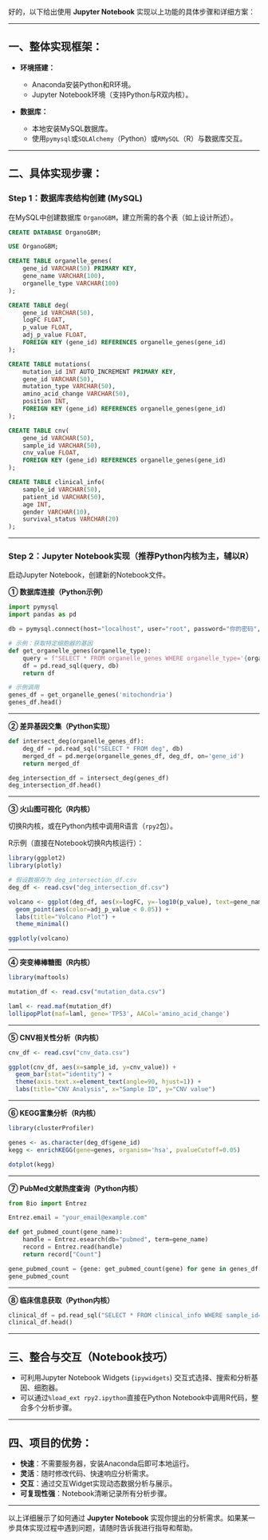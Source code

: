 好的，以下给出使用 **Jupyter Notebook** 实现以上功能的具体步骤和详细方案：

---

## 一、整体实现框架：

- **环境搭建：**
  - Anaconda安装Python和R环境。
  - Jupyter Notebook环境（支持Python与R双内核）。

- **数据库：**
  - 本地安装MySQL数据库。
  - 使用`pymysql`或`SQLAlchemy`（Python）或`RMySQL`（R）与数据库交互。

---

## 二、具体实现步骤：

### Step 1：数据库表结构创建 (MySQL)

在MySQL中创建数据库 `OrganoGBM`，建立所需的各个表（如上设计所述）。

```sql
CREATE DATABASE OrganoGBM;

USE OrganoGBM;

CREATE TABLE organelle_genes(
    gene_id VARCHAR(50) PRIMARY KEY,
    gene_name VARCHAR(100),
    organelle_type VARCHAR(100)
);

CREATE TABLE deg(
    gene_id VARCHAR(50),
    logFC FLOAT,
    p_value FLOAT,
    adj_p_value FLOAT,
    FOREIGN KEY (gene_id) REFERENCES organelle_genes(gene_id)
);

CREATE TABLE mutations(
    mutation_id INT AUTO_INCREMENT PRIMARY KEY,
    gene_id VARCHAR(50),
    mutation_type VARCHAR(50),
    amino_acid_change VARCHAR(50),
    position INT,
    FOREIGN KEY (gene_id) REFERENCES organelle_genes(gene_id)
);

CREATE TABLE cnv(
    gene_id VARCHAR(50),
    sample_id VARCHAR(50),
    cnv_value FLOAT,
    FOREIGN KEY (gene_id) REFERENCES organelle_genes(gene_id)
);

CREATE TABLE clinical_info(
    sample_id VARCHAR(50),
    patient_id VARCHAR(50),
    age INT,
    gender VARCHAR(10),
    survival_status VARCHAR(20)
);
```

---

### Step 2：Jupyter Notebook实现（推荐Python内核为主，辅以R）

启动Jupyter Notebook，创建新的Notebook文件。

**① 数据库连接（Python示例）**

```python
import pymysql
import pandas as pd

db = pymysql.connect(host="localhost", user="root", password="你的密码", database="OrganoGBM")

# 示例：获取特定细胞器的基因
def get_organelle_genes(organelle_type):
    query = f"SELECT * FROM organelle_genes WHERE organelle_type='{organelle_type}'"
    df = pd.read_sql(query, db)
    return df

# 示例调用
genes_df = get_organelle_genes('mitochondria')
genes_df.head()
```

---

**② 差异基因交集（Python实现）**

```python
def intersect_deg(organelle_genes_df):
    deg_df = pd.read_sql("SELECT * FROM deg", db)
    merged_df = pd.merge(organelle_genes_df, deg_df, on='gene_id')
    return merged_df

deg_intersection_df = intersect_deg(genes_df)
deg_intersection_df.head()
```

---

**③ 火山图可视化（R内核）**

切换R内核，或在Python内核中调用R语言（`rpy2`包）。

R示例（直接在Notebook切换R内核运行）：

```R
library(ggplot2)
library(plotly)

# 假设数据存为 deg_intersection_df.csv
deg_df <- read.csv("deg_intersection_df.csv")

volcano <- ggplot(deg_df, aes(x=logFC, y=-log10(p_value), text=gene_name)) +
  geom_point(aes(color=adj_p_value < 0.05)) +
  labs(title="Volcano Plot") +
  theme_minimal()

ggplotly(volcano)
```

---

**④ 突变棒棒糖图（R内核）**

```R
library(maftools)

mutation_df <- read.csv("mutation_data.csv")

laml <- read.maf(mutation_df)
lollipopPlot(maf=laml, gene='TP53', AACol='amino_acid_change')
```

---

**⑤ CNV相关性分析（R内核）**

```R
cnv_df <- read.csv("cnv_data.csv")

ggplot(cnv_df, aes(x=sample_id, y=cnv_value)) +
  geom_bar(stat="identity") +
  theme(axis.text.x=element_text(angle=90, hjust=1)) +
  labs(title="CNV Analysis", x="Sample ID", y="CNV value")
```

---

**⑥ KEGG富集分析（R内核）**

```R
library(clusterProfiler)

genes <- as.character(deg_df$gene_id)
kegg <- enrichKEGG(gene=genes, organism='hsa', pvalueCutoff=0.05)

dotplot(kegg)
```

---

**⑦ PubMed文献热度查询（Python内核）**

```python
from Bio import Entrez

Entrez.email = "your_email@example.com"

def get_pubmed_count(gene_name):
    handle = Entrez.esearch(db="pubmed", term=gene_name)
    record = Entrez.read(handle)
    return record["Count"]

gene_pubmed_count = {gene: get_pubmed_count(gene) for gene in genes_df['gene_name']}
gene_pubmed_count
```

---

**⑧ 临床信息获取（Python内核）**

```python
clinical_df = pd.read_sql("SELECT * FROM clinical_info WHERE sample_id='指定样本ID'", db)
clinical_df.head()
```

---

## 三、整合与交互（Notebook技巧）

- 可利用Jupyter Notebook Widgets (`ipywidgets`) 交互式选择、搜索和分析基因、细胞器。
- 可以通过`%load_ext rpy2.ipython`直接在Python Notebook中调用R代码，整合多个分析步骤。

---

## 四、项目的优势：

- **快速**：不需要服务器，安装Anaconda后即可本地运行。
- **灵活**：随时修改代码、快速响应分析需求。
- **交互**：通过交互Widget实现动态数据分析与展示。
- **可复现性强**：Notebook清晰记录所有分析步骤。

---

以上详细展示了如何通过 **Jupyter Notebook** 实现你提出的分析需求。如果某一步具体实现过程中遇到问题，请随时告诉我进行指导和帮助。
